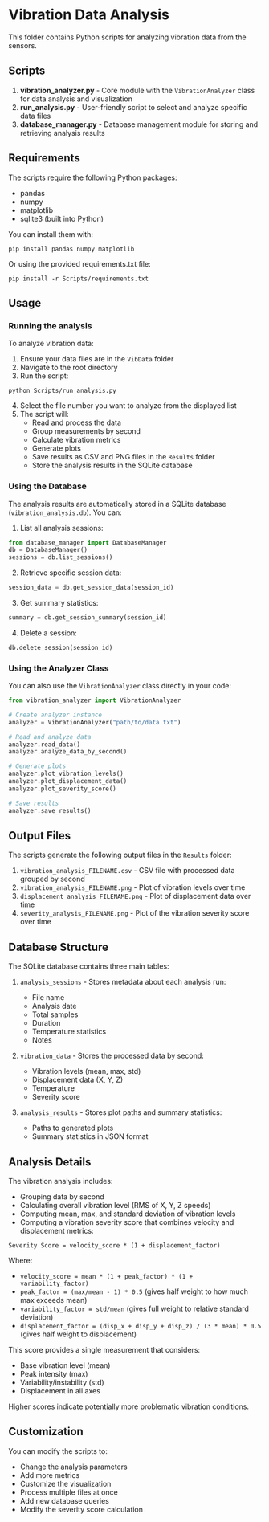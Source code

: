 # Vibration Data Analysis

This folder contains Python scripts for analyzing vibration data from the sensors.

## Scripts

1. **vibration_analyzer.py** - Core module with the `VibrationAnalyzer` class for data analysis and visualization
2. **run_analysis.py** - User-friendly script to select and analyze specific data files
3. **database_manager.py** - Database management module for storing and retrieving analysis results

## Requirements

The scripts require the following Python packages:
- pandas
- numpy
- matplotlib
- sqlite3 (built into Python)

You can install them with:
```
pip install pandas numpy matplotlib
```

Or using the provided requirements.txt file:
```
pip install -r Scripts/requirements.txt
```

## Usage

### Running the analysis

To analyze vibration data:

1. Ensure your data files are in the `VibData` folder
2. Navigate to the root directory
3. Run the script:

```
python Scripts/run_analysis.py
```

4. Select the file number you want to analyze from the displayed list
5. The script will:
   - Read and process the data
   - Group measurements by second
   - Calculate vibration metrics
   - Generate plots
   - Save results as CSV and PNG files in the `Results` folder
   - Store the analysis results in the SQLite database

### Using the Database

The analysis results are automatically stored in a SQLite database (`vibration_analysis.db`). You can:

1. List all analysis sessions:
```python
from database_manager import DatabaseManager
db = DatabaseManager()
sessions = db.list_sessions()
```

2. Retrieve specific session data:
```python
session_data = db.get_session_data(session_id)
```

3. Get summary statistics:
```python
summary = db.get_session_summary(session_id)
```

4. Delete a session:
```python
db.delete_session(session_id)
```

### Using the Analyzer Class

You can also use the `VibrationAnalyzer` class directly in your code:

```python
from vibration_analyzer import VibrationAnalyzer

# Create analyzer instance
analyzer = VibrationAnalyzer("path/to/data.txt")

# Read and analyze data
analyzer.read_data()
analyzer.analyze_data_by_second()

# Generate plots
analyzer.plot_vibration_levels()
analyzer.plot_displacement_data()
analyzer.plot_severity_score()

# Save results
analyzer.save_results()
```

## Output Files

The scripts generate the following output files in the `Results` folder:

1. `vibration_analysis_FILENAME.csv` - CSV file with processed data grouped by second
2. `vibration_analysis_FILENAME.png` - Plot of vibration levels over time
3. `displacement_analysis_FILENAME.png` - Plot of displacement data over time
4. `severity_analysis_FILENAME.png` - Plot of the vibration severity score over time

## Database Structure

The SQLite database contains three main tables:

1. `analysis_sessions` - Stores metadata about each analysis run:
   - File name
   - Analysis date
   - Total samples
   - Duration
   - Temperature statistics
   - Notes

2. `vibration_data` - Stores the processed data by second:
   - Vibration levels (mean, max, std)
   - Displacement data (X, Y, Z)
   - Temperature
   - Severity score

3. `analysis_results` - Stores plot paths and summary statistics:
   - Paths to generated plots
   - Summary statistics in JSON format

## Analysis Details

The vibration analysis includes:

- Grouping data by second
- Calculating overall vibration level (RMS of X, Y, Z speeds)
- Computing mean, max, and standard deviation of vibration levels
- Computing a vibration severity score that combines velocity and displacement metrics:

```
Severity Score = velocity_score * (1 + displacement_factor)
```

Where:
- `velocity_score = mean * (1 + peak_factor) * (1 + variability_factor)`
- `peak_factor = (max/mean - 1) * 0.5` (gives half weight to how much max exceeds mean)
- `variability_factor = std/mean` (gives full weight to relative standard deviation)
- `displacement_factor = (disp_x + disp_y + disp_z) / (3 * mean) * 0.5` (gives half weight to displacement)

This score provides a single measurement that considers:
- Base vibration level (mean)
- Peak intensity (max)
- Variability/instability (std)
- Displacement in all axes

Higher scores indicate potentially more problematic vibration conditions.

## Customization

You can modify the scripts to:
- Change the analysis parameters
- Add more metrics
- Customize the visualization
- Process multiple files at once
- Add new database queries
- Modify the severity score calculation 